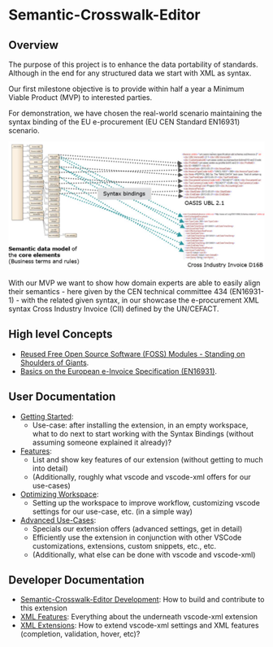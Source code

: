 # Semantic-Crosswalk-Editor

## Overview

The purpose of this project is to enhance the data portability of standards.
Although in the end for any structured data we start with XML as syntax.

Our first milestone objective is to provide within half a year a Minimum Viable Product (MVP) to interested parties.

For demonstration, we have chosen the real-world scenario maintaining the syntax binding of the EU e-procurement (EU CEN Standard EN16931) scenario.

![EU Syntax Binding](images/EN16931-SyntaxBinding.png)

With our MVP we want to show how domain experts are able to easily align their semantics - here given by the CEN technical committee 434 (EN16931-1) - with the related given syntax, in our showcase the e-procurement XML syntax Cross Industry Invoice (CII) defined by the UN/CEFACT.

## High level Concepts

* [Reused Free Open Source Software (FOSS) Modules - Standing on Shoulders of Giants](Foss.md).
* [Basics on the European e-Invoice Specification (EN16931)](EN16931.md).

## User Documentation

* [Getting Started](GettingStarted.md):
  * Use-case: after installing the extension, in an empty workspace, what to do next to start working with the Syntax Bindings (without assuming someone explained it already)?
* [Features](Features.md):
  * List and show key features of our extension (without getting to much into detail)
  * (Additionally, roughly what vscode and vscode-xml offers for our use-cases)
* [Optimizing Workspace](OptimizingWorkspace.md):
  * Setting up the workspace to improve workflow, customizing vscode settings for our use-case, etc. (in a simple way)
* [Advanced Use-Cases](AdvancedUseCases.md):
  * Specials our extension offers (advanced settings, get in detail)
  * Efficiently use the extension in conjunction with other VSCode customizations, extensions, custom snippets, etc., etc.
  * (Additionally, what else can be done with vscode and vscode-xml)

## Developer Documentation

* [Semantic-Crosswalk-Editor Development](Development.md): How to build and contribute to this extension
* [XML Features](https://github.com/DAPSI-IDISS/vscode-xml/tree/IDISS/docs):
  Everything about the underneath vscode-xml extension
* [XML Extensions](https://github.com/DAPSI-IDISS/vscode-xml/tree/IDISS/docs/Extensions.md#extensions):
  How to extend vscode-xml settings and XML features (completion, validation, hover, etc)?
